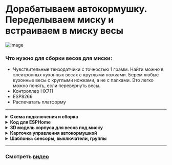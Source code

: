 # Дорабатываем автокормушку. Переделываем миску и встраиваем в миску весы

![image](https://github.com/DivanX10/cat-bowl-with-scales/assets/64090632/680f93cf-808a-4fb4-938e-c62c3f006a86)





### Что нужно для сборки весов для миски:
* Чувствительные тензодатчики с точностью 1 грамм. Найти можно в электронных кухонных весах с круглыми ножками. Берем любые кухонные весы с круглыми ножками, а не с палками. Это легко можно понять, если перевернуть весы.
* Контроллер HX711
* ESP8266
* Распечатать платформу 

***

<details>
  <summary><b>Схема подключения и сборка</b></summary>


![Схема подключения весов к контроллеру HX711 и к ESP8266](https://github.com/DivanX10/cat-bowl-with-scales/assets/64090632/bde19c1b-f528-445c-9f29-a02ab361cd80)

![1692211420683](https://github.com/DivanX10/cat-bowl-with-scales/assets/64090632/fed69521-62d4-44f0-bd97-e9a33ec976a5)
![1692211420675](https://github.com/DivanX10/cat-bowl-with-scales/assets/64090632/f258478b-e6c0-4592-86f6-8c3d846ef2f2)
![1692296894910](https://github.com/DivanX10/cat-bowl-with-scales/assets/64090632/24c2ed5a-f6fc-49f3-ae14-95871bf6a00d)
![1692299489836](https://github.com/DivanX10/cat-bowl-with-scales/assets/64090632/dea4d793-994e-4d57-b99e-a52308ee41eb)




  
</details>


<details>
  <summary><b>Код для ESPHome</b></summary>
  

```
substitutions:
  board_name: Scales for a cat bowl
  node_name: scales-cat-bowl

esphome:
  name: ${node_name}
  comment: WeMos D1 Scales for a cat bowl

esp8266:
  board: d1_mini
  framework:
    version: recommended

#Учетные данные Wi-Fi для подключения платы к домашней сети
wifi:
  ssid: !secret wifi_ssid
  password: !secret wifi_password
  fast_connect: off
  reboot_timeout: 5min

#Если не будет связи с WiFi, то поднимется точка доступа
  ap:
    ssid: ESP Cat bowl Hotspot
    password: !secret ap_esp_password

#Компонент captive portal в ESPHome является резервным механизмом на случай сбоя подключения к настроенному Wi-Fi.
captive_portal:

#Веб сервер
web_server:
  port: 80

#Журналирование
logger:
  level: ERROR

#Enable OTA
ota:
  password: "esphome"

#Enable Home Assistant API
#Шифрование выключил для снижения нагрузки на ESP
api:

#####################################################################################
################################## Сенсор ###########################################
sensor:
  # Весы кошачьей миски
  - platform: hx711
    name: "${node_name} Weight"
    icon: mdi:scale
    id: idWeight
    dout_pin: D7 # DT
    clk_pin: D6  # SCK
    gain: 64
    update_interval: 2s
    unit_of_measurement: g
    accuracy_decimals: 0
    device_class: weight
    state_class: measurement
    entity_category: diagnostic
    internal: False
    filters:
      - calibrate_linear:
          - -169085 -> 0
          - -92230 -> 500
      - delta: 2
      #Если миска извлечена, то вес корма будет 0
      - lambda: !lambda |-
          if (x < 0) return 0;
          return x;
    on_value:
      then:
      - if:
          condition:
              #Если вес миски ниже 20, значит миски нет
              - lambda: 'return id(idWeight).state < 20;'
          then:
              #Опубликовать статус OFF
              - binary_sensor.template.publish:
                  id: idBowl
                  state: OFF
      - if:
          condition:
              #Если вес миски выше 60, значит миска на месте
              - lambda: 'return id(idWeight).state > 60;' 
          then:
              #Опубликовать статус ON
              - binary_sensor.template.publish:
                  id: idBowl
                  state: ON
      - if:
          condition:
              #Если вес миски ниже 99, значит корма в миске нет
              - lambda: 'return id(idWeight).state < 99;' 
          then:
              #Опубликовать статус OFF
              - binary_sensor.template.publish:
                  id: idFood
                  state: OFF
      - if:
          condition:
              #Если вес миски выше 99, значит корм в миске есть
              - lambda: 'return id(idWeight).state > 99;' 
          then:
              #Опубликовать статус ON
              - binary_sensor.template.publish:
                  id: idFood
                  state: ON

  - platform: template
    name: "${node_name} Weight Food"
    id: idWeightFood
    update_interval: 2s
    unit_of_measurement: g
    accuracy_decimals: 0
    device_class: weight
    state_class: measurement
    icon: mdi:weight-gram
    lambda: 'return id(idWeight).state - id(idSetWeightBowl).state;' #Вычитаем вес миски и получаем вес корма
    filters:
        #Если миска извлечена, то вес корма будет 0
        - lambda: !lambda |-
            if (x < 0) return 0;
            return x;

#Сенсор уровня сигнала WiFi
  - platform: wifi_signal
    name: ${node_name} RSSI WiFi
    icon: mdi:wifi
    update_interval: 60s

#Скрытый сенсор безотказной работы в секундах
  - platform: uptime
    name: "${node_name} Uptime sec"
    icon: mdi:clock-outline
    id: uptime_sensor
    internal: False #Скрыть - true \показать - false


#####################################################################################
################################## Бинарный сенсор ##################################
binary_sensor:
#Наличие миски
  - platform: template
    name: "${node_name} Bowl"
    icon: mdi:bowl
    id: idBowl
    internal: false #Скрыть - true \показать - false

#Наличие корма в миске
  - platform: template
    name: "${node_name} Food"
    icon: mdi:bowl
    id: idFood
    internal: false #Скрыть - true \показать - false


#####################################################################################
################################### Текстовый сенсор ################################
#Время безотказной работы
text_sensor:
  - platform: wifi_info
    ip_address:
      name: ${node_name} IP
#    ssid:
#      name: ${board_name} SSID
#    bssid:
#      name: ${board_name} BSSID
#    mac_address:
#      name: ${board_name} Mac
#    scan_results:
#      name: ${board_name} Latest_Scan_Results


#####################################################################################
####################################### Число #######################################
#Ползунок для управления сервоприводом
#Указать вес для миски
number:
  - platform: template
    name: "${node_name} Set weight for bowl"
    id: idSetWeightBowl
    min_value: 70
    max_value: 100
    step: 1
    mode: slider #slider/box
    optimistic: true
    restore_value: true


#####################################################################################
####################################### Кнопка ######################################
button:
  - platform: restart
    name: "${node_name} Restart"
    icon: mdi:restart


#####################################################################################
####################################### Время #######################################
time:
  - platform: sntp
    id: sntp_time
    timezone: Europe/Moscow
```
  
</details>

<details>
  <summary><b>3D модель корпуса для весов под миску</b></summary>
  

Готовые модели можно скачать [тут](https://github.com/DivanX10/cat-bowl-with-scales/tree/main/files)

![image](https://github.com/DivanX10/cat-bowl-with-scales/assets/64090632/0c233383-4d06-4839-b33a-e1bf852fab4e)


</details>

<details>
  <summary><b>Карточка управления автокормушкой</b></summary>
  
![image](https://github.com/DivanX10/cat-bowl-with-scales/assets/64090632/c761cc49-fe44-45ce-95d7-375ef393cc4a)
![image](https://github.com/DivanX10/cat-bowl-with-scales/assets/64090632/24ff4dbf-113b-410a-813d-a3d76ea75304)


Для работы карточки необходимо установить компоненты
* [fold-entity-row](https://github.com/thomasloven/lovelace-fold-entity-row)
* [multiple-entity-row](https://github.com/benct/lovelace-multiple-entity-row)


```
type: entities
entities:
  - type: custom:fold-entity-row
    head:
      entity: sensor.kukhnia_avto_kormushka_statusy
      name: Миска
      icon: mdi:cat
      secondary_info:
        attribute: Вес корма
        name: Корм
        unit: g
      type: custom:multiple-entity-row
      show_state: false
      state_header: Статус
      entities:
        - entity: group.kitchen_auto_feeder_info_and_menu
          name: Меню
          state_color: true
          icon: mdi:information-outline
          styles:
            height: 60px
            width: 50px
        - entity: switch.slow_feed
          name: Slow Feed
          type: button
          state_color: true
          icon: mdi:speedometer-slow
          tap_action:
            action: toggle
          styles:
            height: 60px
            width: 50px
        - entity: input_boolean.smartfeeder_pour_the_feed_automatically
          name: Auto Feed
          type: button
          state_color: true
          icon: mdi:auto-mode
          tap_action:
            action: toggle
          styles:
            height: 60px
            width: 50px
        - entity: number.manual_feed
          name: Feed
          type: button
          state_color: true
          styles:
            height: 60px
            width: 50px
    entities:
      - entity: input_button.smartfeeder_pour_cat_food
        name: Насыпать кошкам корм
        secondary_info: last-changed
      - entity: number.manual_feed
        name: Насыпать корм
      - entity: switch.slow_feed
      - entity: input_boolean.smartfeeder_pour_the_feed_automatically
        name: Автокормежка
      - entity: input_number.smartfeeder_serving_quantity
        name: Количество порции
title: Автокормушка

```

  
</details>


<details>
  <summary><b>Шаблоны: сенсоры, выключатели, группы</b></summary>
  

```
#Используем сенсоры нового образца от 2023
#Документация https://www.home-assistant.io/integrations/template/
#Это пример нового образца шаблонов
#template:
#  - sensor:
#      ...
#  - binary_sensor:


template:
#Кухня: Авто кормушка. Статусы
#Объект: sensor.kukhnia_avto_kormushka_statusy
  - sensor:
      - name: 'Кухня: Автокормушка. Статусы'
        unique_id: kitchen auto feeder status
        icon: mdi:cat
        state: '{{ states("input_boolean.smartfeeder_pour_the_feed_automatically") }}'
        attributes:
          Вес миски: '{{ states("sensor.scales_cat_bowl_weight") }}'
          Вес корма: '{{ states("sensor.scales_cat_bowl_weight_food") }}'
          Наличие миски: '{{ states("binary_sensor.scales_cat_bowl_bowl") }}'
          Наличие корма: '{{ states("binary_sensor.scales_cat_bowl_food") }}'


#Вспомогательный элемент: Input Boolean
#https://www.home-assistant.io/integrations/input_boolean/
input_boolean:
#Автокормушка: Сыпать корм автоматически
#Объект: input_boolean.smartfeeder_pour_the_feed_automatically
  smartfeeder_pour_the_feed_automatically:
    name: "Автокормушка: Сыпать корм автоматически"
    icon: mdi:cat

#Группы
#https://www.home-assistant.io/integrations/group/
group:
#Автокормушка: Инфо и меню
#Объект: group.kitchen_auto_feeder_info_and_menu
  kitchen_auto_feeder_info_and_menu:
    name: "Автокормушка: Инфо и меню"
    icon: mdi:information-outline
    all: false
    entities:
      - button.scales_cat_bowl_restart #Перезагрузить
      - binary_sensor.scales_cat_bowl_bowl #Наличие миски
      - binary_sensor.scales_cat_bowl_food #Наличие корма
      - number.scales_cat_bowl_set_weight_for_bowl #Указать вес миски
      - input_number.kitchen_auto_feeder_min_feed_threshold #Минимальный порог корма
      - sensor.scales_cat_bowl_weight #Вес миски
      - sensor.scales_cat_bowl_weight_food #Вес корма

#Вспомогательный элемент: Число
#https://www.home-assistant.io/integrations/input_number
input_number:
#Автокормушка: Минимальный порог корма
#Объект: input_number.kitchen_auto_feeder_min_feed_threshold
  kitchen_auto_feeder_min_feed_threshold:
    name: "Минимальный порог корма"
    min: 5
    max: 30
    step: 1
    mode: slider #box
    icon: mdi:weight-gram

```
  
</details>

***

### Смотреть [видео](https://youtu.be/qWqOF85e7Kk)

